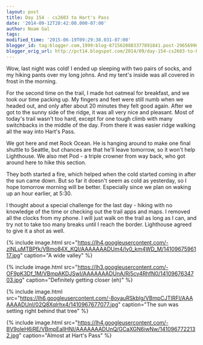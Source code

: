 ```yaml
---
layout: post
title: Day 154 - cs2603 to Hart's Pass
date: '2014-09-12T20:42:00.000-07:00'
author: Noam Gal
tags:
modified_time: '2015-06-19T09:29:38.031-07:00'
blogger_id: tag:blogger.com,1999:blog-8715620883377891841.post-2965699018761699926
blogger_orig_url: http://pct14.blogspot.com/2014/09/day-154-cs2603-to-harts-pass.html
---
```

Wow, last night was cold! I ended up sleeping with two pairs of socks, and my hiking pants over my long johns. And my tent's inside was all covered in frost in the morning.

For the second time on the trail, I made hot oatmeal for breakfast, and we took our time packing up. My fingers and feet were still numb when we headed out, and only after about 20 minutes they felt good again. After we got to the sunny side of the ridge, it was all very nice and pleasant. Most of today's trail wasn't too hard, except for one tough climb with many switchbacks in the middle of the day. From there it was easier ridge walking all the way into Hart's Pass.

We got here and met Rock Ocean. He is hanging around to make one final shuttle to Seattle, but chances are that he'll leave tomorrow, so it won't help Lighthouse. We also met Pod - a triple crowner from way back, who got around here to hike this section.

They both started a fire, which helped when the cold started coming in after the sun came down. But so far it doesn't seem as cold as yesterday, so I hope tomorrow morning will be better. Especially since we plan on waking up an hour earlier, at 5:30.

I thought about a special challenge for the last day - hiking with no knowledge of the time or checking out the trail apps and maps. I removed all the clocks from my phone. I will just walk on the trail as long as I can, and try not to take too many breaks until I reach the border. Lighthouse agreed to give it a shot as well.

{% include image.html src="https://lh4.googleusercontent.com/-zINLuMTBPfk/VBmo84X_KQI/AAAAAAADUm4/ly0_km4WD_M/1410967596117.jpg" caption="A wide valley" %}

{% include image.html src="https://lh3.googleusercontent.com/-OF9pK3Df_1M/VBmpAKDJSwI/AAAAAAADUnA/Rj5cv4RhfN0/1410967634703.jpg" caption="Definitely getting closer (eh)" %}

{% include image.html src="https://lh6.googleusercontent.com/-8oyauRSkblg/VBmpCJTIRFI/AAAAAAADUnI/02Q8Xqlrhx4/1410967677077.jpg" caption="The sun was setting right behind that tree" %}

{% include image.html src="https://lh4.googleusercontent.com/-BV9oleH6jRE/VBmpEallHNI/AAAAAAADUnQ/GCaXGN6iwNw/1410967722132.jpg" caption="Almost at Hart's Pass" %}
